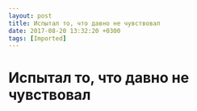 ```yaml
---
layout: post
title: Испытал то, что давно не чувствовал
date: 2017-08-20 13:32:20 +0300
tags: [Imported]
---
```

# Испытал то, что давно не чувствовал 

